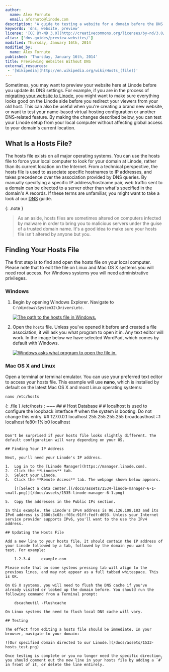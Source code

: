 ```yaml
---
author:
  name: Alex Fornuto
  email: afornuto@linode.com
description: 'A guide to testing a website for a domain before the DNS records are adjusted.'
keywords: 'dns, website, preview'
license: '[CC BY-ND 3.0](http://creativecommons.org/licenses/by-nd/3.0/us/)'
alias: ['dns-guides/preview-websites/']
modified: Thursday, January 16th, 2014
modified_by:
  name: Alex Fornuto
published: 'Thursday, January 16th, 2014'
title: Previewing Websites Without DNS
external_resources:
 - '[Wikipedia](http://en.wikipedia.org/wiki/Hosts_(file))'
---
```


Sometimes, you may want to preview your website here at Linode before you update its DNS settings. For example, if you are in the process of [migrating your website to Linode](/docs/migrate-from-shared), you might want to make sure everything looks good on the Linode side before you redirect your viewers from your old host. This can also be useful when you're creating a brand new website, or want to test your name-based virtual hosting configuration or another DNS-related feature. By making the changes described below, you can test your Linode setup from your local computer without affecting global access to your domain's current location.

## What Is a Hosts File?

The hosts file exists on all major operating systems. You can use the hosts file to force your local computer to look for your domain at Linode, rather than its current location on the Internet. From a technical perspective, the hosts file is used to associate specific hostnames to IP addresses, and takes precedence over the association provided by DNS queries. By manually specifying a specific IP address/hostname pair, web traffic sent to a domain can be directed to a server other than what's specified in the domain's A records. If these terms are unfamiliar, you might want to take a look at our [DNS](/docs/networking/dns/introduction-to-dns-records) guide.

 {: .note }
>
> As an aside, hosts files are sometimes altered on computers infected by malware in order to bring you to malicious servers under the guise of a trusted domain name. It's a good idea to make sure your hosts file isn't altered by anyone but you.

## Finding Your Hosts File

The first step is to find and open the hosts file on your local computer. Please note that to edit the file on Linux and Mac OS X systems you will need root access. For Windows systems you will need administrative privileges.

### Windows

1.  Begin by opening Windows Explorer. Navigate to `C:\Windows\System32\Drivers\etc`.

    [![The path to the hosts file in Windows.](/docs/assets/1530-windows_hosts_small.png)](/docs/assets/1529-windows_hosts.png)

2.  Open the `hosts` file. Unless you've opened it before and created a file association, it will ask you what program to open it in. Any text editor will work. In the image below we have selected WordPad, which comes by default with Windows.

    [![Windows asks what program to open the file in.](/docs/assets/1532-windows_hosts_wordpad_small.png)](/docs/assets/1531-windows_hosts_wordpad.png)

### Mac OS X and Linux

Open a terminal or terminal emulator. You can use your preferred text editor to access your hosts file. This example will use **nano**, which is installed by default on the latest Mac OS X and most Linux operating systems:

    nano /etc/hosts

{: .file }
/etc/hosts
: ~~~
	 ##
	 # Host Database
	 #
	 # localhost is used to configure the loopback interface
	 # when the system is booting.  Do not change this entry.
	 ##
	 127.0.0.1       localhost
	 255.255.255.255 broadcasthost
	 ::1             localhost
	 fe80::1%lo0     localhost
~~~

Don't be surprised if your hosts file looks slightly different. The default configuration will vary depending on your OS.

## Finding Your IP Address

Next, you'll need your Linode's IP address.

1.  Log in to the [Linode Manager](https://manager.linode.com).
2.  Click the **Linodes** tab.
3.  Select your Linode.
4.  Click the **Remote Access** tab. The webpage shown below appears.

	[![Select a data center.](/docs/assets/1534-linode-manager-6-1-small.png)](/docs/assets/1535-linode-manager-6-1.png)

5.  Copy the addresses in the Public IPs section.

In this example, the Linode's IPv4 address is 96.126.108.183 and its IPv6 address is 2600:3c03::f03c:91ff:fedf:d693. Unless your Internet service provider supports IPv6, you'll want to the use the IPv4 address.

## Updating the Hosts File

Add a new line to your hosts file. It should contain the IP address of your Linode followed by a tab, followed by the domain you want to test. For example:

    1.2.3.4     example.com

Please note that on some systems pressing tab will align to the previous lines, and may not appear as a full tabbed whitespace. This is OK.

On OS X systems, you will need to flush the DNS cache if you've already visited or looked up the domain before. You should run the following command from a Terminal prompt:

    dscacheutil -flushcache

On Linux systems the need to flush local DNS cache will vary.

## Testing

The effect from editing a hosts file should be immediate. In your browser, navigate to your domain:

![Our specified domain directed to our Linode.](/docs/assets/1533-hosts_test.png)

Once testing is complete or you no longer need the specific direction, you should comment out the new line in your hosts file by adding a `#` in front of it, or delete the line entirely.